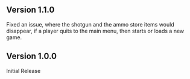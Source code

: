 Version 1.1.0
-------------

Fixed an issue, where the shotgun and the ammo store items would disappear, if
a player quits to the main menu, then starts or loads a new game.

Version 1.0.0
-------------

Initial Release
